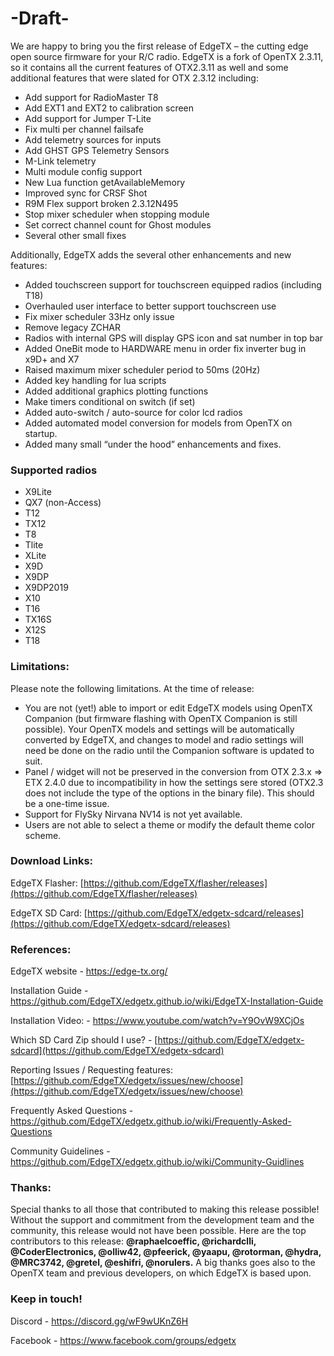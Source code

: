 # -Draft-

We are happy to bring you the first release of EdgeTX – the cutting edge open source firmware for your R/C radio. EdgeTX is a fork of OpenTX 2.3.11, so it contains all the current features of OTX2.3.11 as well and some additional features that were slated for OTX 2.3.12 including:
* Add support for RadioMaster T8
* Add EXT1 and EXT2 to calibration screen
* Add support for Jumper T-Lite
* Fix multi per channel failsafe
* Add telemetry sources for inputs
* Add GHST GPS Telemetry Sensors
* M-Link telemetry
* Multi module config support
* New Lua function getAvailableMemory
* Improved sync for CRSF Shot
* R9M Flex support broken 2.3.12N495
* Stop mixer scheduler when stopping module
* Set correct channel count for Ghost modules
* Several other small fixes

Additionally, EdgeTX adds the several other enhancements and new features:
* Added touchscreen support for touchscreen equipped radios (including T18)
* Overhauled user interface to better support touchscreen use
* Fix mixer scheduler 33Hz only issue
* Remove legacy ZCHAR
* Radios with internal GPS will display GPS icon and sat number in top bar
* Added OneBit mode to HARDWARE menu in order fix inverter bug in x9D+ and X7
* Raised maximum mixer scheduler period to 50ms (20Hz)
* Added key handling for lua scripts
* Added additional graphics plotting functions
* Make timers conditional on switch (if set)
* Added auto-switch / auto-source for color lcd radios
* Added automated model conversion for models from OpenTX on startup.
* Added many small “under the hood” enhancements and fixes.

### Supported radios
* X9Lite
* QX7 (non-Access)
* T12
* TX12
* T8
* Tlite
* XLite
* X9D
* X9DP
* X9DP2019
* X10
* T16
* TX16S
* X12S
* T18

### Limitations:
Please note the following limitations. At the time of release:
* You are not (yet!) able to import or edit EdgeTX models using OpenTX Companion (but firmware flashing with OpenTX Companion is still possible). Your OpenTX models and settings will be automatically converted by EdgeTX, and changes to model and radio settings will need be done on the radio until the Companion software is updated to suit.
* Panel / widget will not be preserved in the conversion from OTX 2.3.x => ETX 2.4.0 due to incompatibility in how the settings sere stored (OTX2.3 does not include the type of the options in the binary file). This should be a one-time issue.
* Support for FlySky Nirvana NV14 is not yet available.
* Users are not able to select a theme or modify the default theme color scheme.

### Download Links:
EdgeTX Flasher: [https://github.com/EdgeTX/flasher/releases](https://github.com/EdgeTX/flasher/releases)

EdgeTX SD Card: [https://github.com/EdgeTX/edgetx-sdcard/releases](https://github.com/EdgeTX/edgetx-sdcard/releases)

### References:
EdgeTX website - https://edge-tx.org/

Installation Guide - https://github.com/EdgeTX/edgetx.github.io/wiki/EdgeTX-Installation-Guide

Installation Video: - https://www.youtube.com/watch?v=Y9OvW9XCjOs

Which SD Card Zip should I use? - [https://github.com/EdgeTX/edgetx-sdcard](https://github.com/EdgeTX/edgetx-sdcard)

Reporting Issues / Requesting features: [https://github.com/EdgeTX/edgetx/issues/new/choose](https://github.com/EdgeTX/edgetx/issues/new/choose)

Frequently Asked Questions - https://github.com/EdgeTX/edgetx.github.io/wiki/Frequently-Asked-Questions

Community Guidelines - https://github.com/EdgeTX/edgetx.github.io/wiki/Community-Guidlines

### Thanks:
Special thanks to all those that contributed to making this release possible! Without the support and commitment from the development team and the community, this release would not have been possible.
Here are the top contributors to this release: **@raphaelcoeffic, @richardclli, @CoderElectronics, @olliw42, @pfeerick, @yaapu, @rotorman, @hydra, @MRC3742, @gretel, @eshifri, @norulers.**
A big thanks goes also to the OpenTX team and previous developers, on which EdgeTX is based upon.

### Keep in touch!
Discord - https://discord.gg/wF9wUKnZ6H

Facebook - https://www.facebook.com/groups/edgetx

